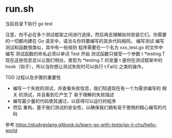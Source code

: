 run.sh
========
当前目录下执行 go test

注意，你不必在多个测试框架之间进行选择，然后再去理解如何安装它们。你需要的一切都内建在 Go 语言中，语法与你将要编写的其余代码相同。
编写测试
编写测试和函数很类似，其中有一些规则
程序需要在一个名为 xxx_test.go 的文件中编写
测试函数的命名必须以单词 Test 开始
测试函数只接受一个参数 t *testing.T
现在这些信息足以让我们明白，类型为 *testing.T 的变量 t 是你在测试框架中的 hook（钩子），所以当你想让测试失败时可以执行 t.Fail() 之类的操作。


TDD 过程以及步骤的重要性
- 编写一个失败的测试，并查看失败信息，我们知道现在有一个为需求编写的 相关 的测试，并且看到它产生了 易于理解的失败描述
- 编写最少量的代码使其通过，以获得可以运行的程序
- 然后 重构，基于我们测试的安全性，以确保我们拥有易于使用的精心编写的代码

参考 https://studygolang.gitbook.io/learn-go-with-tests/go-ji-chu/hello-world